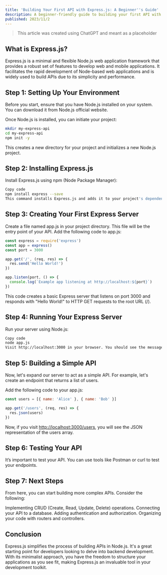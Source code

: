 ```yaml
---
title: 'Building Your First API with Express.js: A Beginner''s Guide'
description: A beginner-friendly guide to building your first API with Express.js
published: 2023/11/2
---
```


> This article was created using ChatGPT and meant as a placeholder

## What is Express.js?

Express.js is a minimal and flexible Node.js web application framework that provides a robust set of features to develop web and mobile applications. It facilitates the rapid development of Node-based web applications and is widely used to build APIs due to its simplicity and performance.

## Step 1: Setting Up Your Environment

Before you start, ensure that you have Node.js installed on your system. You can download it from Node.js official website.

Once Node.js is installed, you can initiate your project:

```bash
mkdir my-express-api
cd my-express-api
npm init -y
```

This creates a new directory for your project and initializes a new Node.js project.

## Step 2: Installing Express.js

Install Express.js using npm (Node Package Manager):

```bash
Copy code
npm install express --save
This command installs Express.js and adds it to your project's dependencies.
```

## Step 3: Creating Your First Express Server

Create a file named app.js in your project directory. This file will be the entry point of your API. Add the following code to app.js:

```js
const express = require('express')
const app = express()
const port = 3000

app.get('/', (req, res) => {
  res.send('Hello World!')
})

app.listen(port, () => {
  console.log(`Example app listening at http://localhost:${port}`)
})
```

This code creates a basic Express server that listens on port 3000 and responds with "Hello World!" to HTTP GET requests to the root URL (/).

## Step 4: Running Your Express Server

Run your server using Node.js:

```bash
Copy code
node app.js
Visit http://localhost:3000 in your browser. You should see the message "Hello World!".
```

## Step 5: Building a Simple API

Now, let's expand our server to act as a simple API. For example, let's create an endpoint that returns a list of users.

Add the following code to your app.js:

```javascript
const users = [{ name: 'Alice' }, { name: 'Bob' }]

app.get('/users', (req, res) => {
  res.json(users)
})
```

Now, if you visit <http://localhost:3000/users>, you will see the JSON representation of the users array.

## Step 6: Testing Your API

It’s important to test your API. You can use tools like Postman or curl to test your endpoints.

## Step 7: Next Steps

From here, you can start building more complex APIs. Consider the following:

Implementing CRUD (Create, Read, Update, Delete) operations.
Connecting your API to a database.
Adding authentication and authorization.
Organizing your code with routers and controllers.

## Conclusion

Express.js simplifies the process of building APIs in Node.js. It's a great starting point for developers looking to delve into backend development. With its minimalist approach, you have the freedom to structure your applications as you see fit, making Express.js an invaluable tool in your development toolkit.
